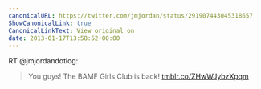 ```yaml
---
canonicalURL: https://twitter.com/jmjordan/status/291907443045318657
ShowCanonicalLink: true
CanonicalLinkText: View original on
date: 2013-01-17T13:58:52+00:00
---
```

RT @jmjordandotlog:
> You guys! The BAMF Girls Club is back! [tmblr.co/ZHwWJybzXpqm](http://tmblr.co/ZHwWJybzXpqm)